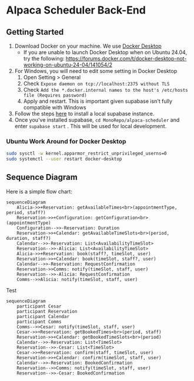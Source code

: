 # Alpaca Scheduler Back-End

## Getting Started
1. Download Docker on your machine. We use [Docker Desktop](https://www.docker.com/products/docker-desktop/)
   - If you are unable to launch Docker Desktop when on Ubuntu 24.04, try the following:
   https://forums.docker.com/t/docker-desktop-not-working-on-ubuntu-24-04/141054/2
2. For Windows, you will need to edit some setting in Docker Desktop
   1. Open Setting > General
   2. Check `Expose daemon on tcp://localhost:2375 without TLS`
   3. Check `Add the *.docker.internal names to the host's /etc/hosts file (Requires password)`
   4. Apply and restart. This is important given supabase isn't fully compatible with Windows
3. Follow the steps [here](https://supabase.com/docs/guides/cli/getting-started) to install a local supabase instance.
4. Once you've installed supabase, `cd MonoRepo/alpaca-scheduler` and enter `supabase start` . This will be used for local development.

### Ubuntu Work Around for Docker Desktop
```bash
sudo sysctl -w kernel.apparmor_restrict_unprivileged_userns=0
sudo systemctl --user restart docker-desktop
```

## Sequence Diagram
Here is a simple flow chart:

```mermaid
sequenceDiagram
    Alicia->>+Reservation: getAvailableTimes<br>(appointmentType, period, staff?)
    Reservation->>+Configuration: getConfiguration<br>(appointmentType)
    Configuration-->>-Reservation: Duration
    Reservation->>+Calendar: getAvailableTimeSlots<br>(period, duration, staff?)
    Calendar-->>-Reservation: List<AvailabilityTimeSlot>
    Reservation-->>-Alicia: List<AvailabilityTimeSlot>
    Alicia->>+Reservation: book(staff?, timeSlot, user)
    Reservation->>+Calendar: book(timeSlot, staff?, user)
    Calendar-->>-Reservation: RequestConfirmation
    Reservation->>Comms: notify(timeSlot, staff, user)
    Reservation-->>-Alicia: RequestConfirmation
    Comms-->>Alicia: notify(timeSlot, staff, user)
```

Test

```mermaid
sequenceDiagram
    participant Cesar
    participant Reservation
    participant Calendar
    participant Comms
    Comms-->>Cesar: notify(timeSlot, staff, user)
    Cesar->>+Reservation: getBookedTimes<br>(period, staff)
    Reservation->>+Calendar: getBookedTimeSlots<br>(period)
    Calendar-->>-Reservation: List<TimeSlot>
    Reservation-->>-Cesar: List<TimeSlot>
    Cesar->>+Reservation: confirm(staff, timeSlot, user)
    Reservation->>+Calendar: confirm(timeSlot, staff, user)
    Calendar-->>-Reservation: BookedConfirmation
    Reservation-->>Comms: notify(timeSlot, staff, user)
    Reservation-->>-Cesar: BookedConfirmation
```